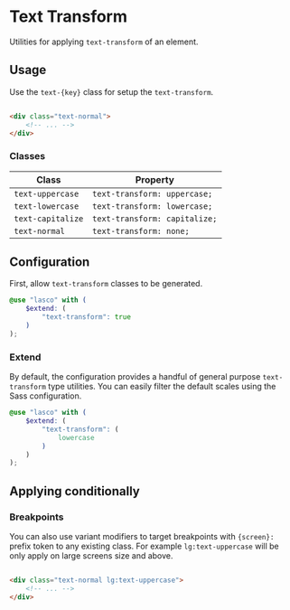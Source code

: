 # Text Transform

Utilities for applying `text-transform` of an element.

## Usage

Use the `text-{key}` class for setup the `text-transform`.

```html

<div class="text-normal">
    <!-- ... -->
</div>
```

### Classes

| Class             | Property                      |
|-------------------|-------------------------------|
| `text-uppercase`  | `text-transform: uppercase;`  |
| `text-lowercase`  | `text-transform: lowercase;`  |
| `text-capitalize` | `text-transform: capitalize;` |
| `text-normal`     | `text-transform: none;`       |

## Configuration

First, allow `text-transform` classes to be generated.

```scss
@use "lasco" with (
    $extend: (
        "text-transform": true
    )
);
```

### Extend

By default, the configuration provides a handful of general purpose `text-transform` type utilities. You can easily
filter the default scales using the Sass configuration.

```scss
@use "lasco" with (
    $extend: (
        "text-transform": (
            lowercase
        )
    )
);
```

## Applying conditionally

### Breakpoints

You can also use variant modifiers to target breakpoints with `{screen}:` prefix token to any existing class. For
example `lg:text-uppercase` will be only apply on large screens size and above.

```html

<div class="text-normal lg:text-uppercase">
    <!-- ... -->
</div>
```
